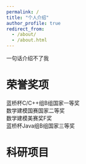 ```yaml
---
permalink: /
title: "个人介绍"
author_profile: true
redirect_from: 
  - /about/
  - /about.html
---
```


一句话介绍不了我

荣誉奖项
======
蓝桥杯C/C++组B组国家一等奖<br>
数学建模国赛国家二等奖<br>
数学建模美赛奖F奖<br>
蓝桥杯Java组B组国家三等奖<br>


科研项目
======

